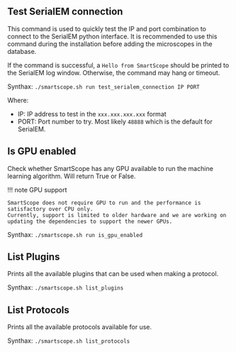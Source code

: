 ## Test SerialEM connection

This command is used to quickly test the IP and port combination to connect to the SerialEM python interface. 
It is recommended to use this command during the installation before adding the microscopes in the database.

If the command is successful, a `Hello from SmartScope` should be printed to the SerialEM log window. Otherwise, the command may hang or timeout.

Synthax: `./smartscope.sh run test_serialem_connection IP PORT`

Where:

- IP: IP address to test in the `xxx.xxx.xxx.xxx` format
- PORT: Port number to try. Most likely `48888` which is the default for SerialEM.

## Is GPU enabled

Check whether SmartScope has any GPU available to run the machine learning algorithm. Will return True or False.

!!! note GPU support

    SmartScope does not require GPU to run and the performance is satisfactory over CPU only. 
    Currently, support is limited to older hardware and we are working on updating the dependencies to support the newer GPUs.

Synthax: `./smartscope.sh run is_gpu_enabled`

## List Plugins

Prints all the available plugins that can be used when making a protocol.

Synthax: `./smartscope.sh list_plugins`

## List Protocols

Prints all the available protocols available for use.

Synthax: `./smartscope.sh list_protocols`

